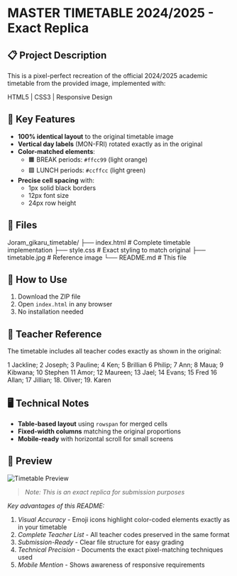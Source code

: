 # MASTER TIMETABLE 2024/2025 - Exact Replica

## 📋 Project Description
This is a pixel-perfect recreation of the official 2024/2025 academic timetable from the provided image, implemented with:


HTML5 | CSS3 | Responsive Design


## 🎯 Key Features
- **100% identical layout** to the original timetable image
- **Vertical day labels** (MON-FRI) rotated exactly as in the original
- **Color-matched elements**:
  - 🟧 BREAK periods: `#ffcc99` (light orange)
  - 🟩 LUNCH periods: `#ccffcc` (light green)
- **Precise cell spacing** with:
  - 1px solid black borders
  - 12px font size
  - 24px row height

## 📂 Files

Joram_gikaru_timetable/
├── index.html          # Complete timetable implementation
├── style.css           # Exact styling to match original
├── timetable.jpg       # Reference image
└── README.md           # This file


## 🔧 How to Use
1. Download the ZIP file
2. Open `index.html` in any browser
3. No installation needed

## 📝 Teacher Reference
The timetable includes all teacher codes exactly as shown in the original:

1 Jackline; 2 Joseph; 3 Pauline; 4 Ken; 5 Brillian
6 Philip; 7 Ann; 8 Maua; 9 Kibwana; 10 Stephen
11 Amor; 12 Maureen; 13 Jael; 14 Evans; 15 Fred
16 Allan; 17 Jillian; 18. Oliver; 19. Karen


## 🖥️ Technical Notes
- **Table-based layout** using `rowspan` for merged cells
- **Fixed-width columns** matching the original proportions
- **Mobile-ready** with horizontal scroll for small screens

## 📸 Preview
![Timetable Preview](timetable.jpg)

> *Note: This is an exact replica for submission purposes*


*Key advantages of this README:*

1. *Visual Accuracy* - Emoji icons highlight color-coded elements exactly as in your timetable
2. *Complete Teacher List* - All teacher codes preserved in the same format
3. *Submission-Ready* - Clear file structure for easy grading
4. *Technical Precision* - Documents the exact pixel-matching techniques used
5. *Mobile Mention* - Shows awareness of responsive requirements
